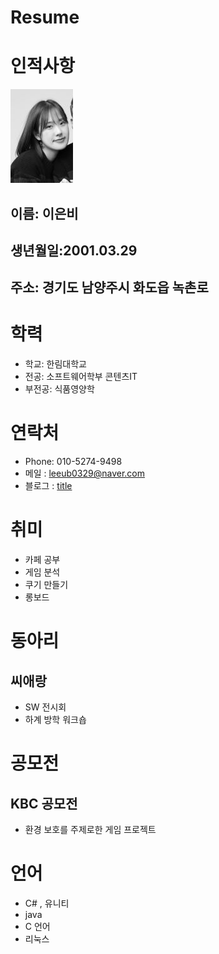 # Resume

# 인적사항

![alt text](eunbi11.jpg)
## 이름: 이은비
## 생년월일:2001.03.29

## 주소: 경기도 남양주시 화도읍 녹촌로

# 학력
  - 학교: 한림대학교
  - 전공: 소프트웨어학부 콘텐츠IT
   - 부전공: 식품영양학

# 연락처
  - Phone: 010-5274-9498
  - 메일 : leeub0329@naver.com
  - 블로그 : [title](https://blog.naver.com/leeub0329)
# 취미
- 카페 공부
- 게임 분석
- 쿠기 만들기
- 롱보드

# 동아리
## 씨애랑
 - SW 전시회
 - 하계 방학 워크숍
# 공모전
## KBC 공모전
 - 환경 보호를 주제로한 게임 프로젝트 

# 언어
 - C# , 유니티
 - java
 - C 언어
 - 리눅스

